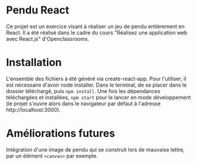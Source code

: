 # Pendu React
Ce projet est un exercice visant à réaliser un jeu de pendu entièrement en React.
Il a été réalisé dans le cadre du cours "Réalisez une application web avec React.js" d'Openclassrooms.

# Installation
L'ensemble des fichiers à été généré via create-react-app.
Pour l'utiliser, il est nécessaire d'avoir node installer. Dans le terminal, de se placer dans le dossier téléchargé, puis `npm install`. Une fois les dépendances téléchargées et installées, `npm start` pour le lancer en mode développement (le projet s'ouvre alors dans le navigateur par défaut à l'adresse http://localhost:3000).

# Améliorations futures
Intégration d'une image de pendu qui se construit lors de mauvaise lettre, par un élément `<canvas>` par exemple.